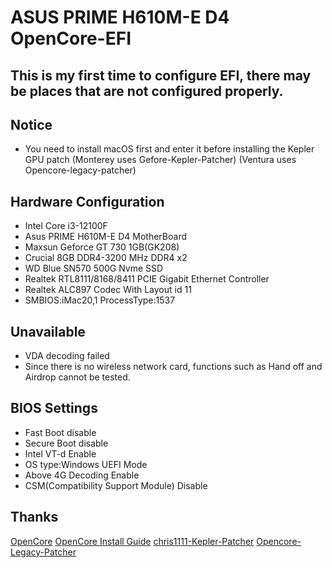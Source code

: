 # ASUS PRIME H610M-E D4 OpenCore-EFI

## This is my first time to configure EFI, there may be places that are not configured properly.

## Notice
- You need to install macOS first and enter it before installing the Kepler GPU patch (Monterey uses Gefore-Kepler-Patcher) (Ventura uses Opencore-legacy-patcher)

## Hardware Configuration
- Intel Core i3-12100F
- Asus PRIME H610M-E D4 MotherBoard
- Maxsun Geforce GT 730 1GB(GK208)
- Crucial 8GB DDR4-3200 MHz DDR4 x2
- WD Blue SN570 500G Nvme SSD
- Realtek RTL8111/8168/8411 PCIE Gigabit Ethernet Controller
- Realtek ALC897 Codec With Layout id 11
- SMBIOS:iMac20,1 ProcessType:1537

## Unavailable
- VDA decoding failed
- Since there is no wireless network card, functions such as Hand off and Airdrop cannot be tested.

## BIOS Settings
- Fast Boot disable
- Secure Boot disable
- Intel VT-d Enable
- OS type:Windows UEFI Mode
- Above 4G Decoding Enable
- CSM(Compatibility Support Module) Disable

## Thanks
[OpenCore](https://github.com/acidanthera/OpenCorePkg/ "OpenCore")
[OpenCore Install Guide](https://dortania.github.io/OpenCore-Install-Guide/ "OpenCore Install Guide")
[chris1111-Kepler-Patcher](https://github.com/chris1111/Geforce-Kepler-patcher/ "Kepler GPU Patcher(MacOS 12.x.x Only)")
[Opencore-Legacy-Patcher](https://github.com/dortania/OpenCore-Legacy-Patcher/ "Kepler GPU Patch (For Ventura)")
